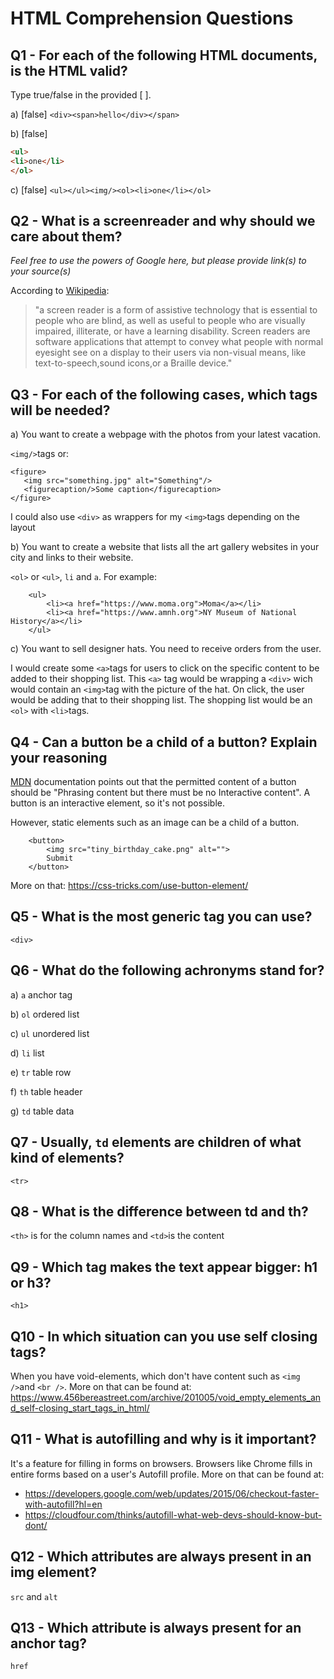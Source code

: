 # HTML Comprehension Questions


## Q1 - For each of the following HTML documents, is the HTML valid?

Type true/false in the provided [ ].

a) [false] `<div><span>hello</div></span>`

b) [false]

```html
<ul>
<li>one</li>
</ol>
```

c) [false] `<ul></ul><img/><ol><li>one</li></ol>`


## Q2 - What is a screenreader and why should we care about them?

_Feel free to use the powers of Google here, but please provide link(s) to your source(s)_

According to [Wikipedia](https://en.wikipedia.org/wiki/Screen_reader):
>"a screen reader is a form of assistive technology that is essential to people who are blind, as well as useful to people who are visually impaired, illiterate, or have a learning disability. Screen readers are software applications that attempt to convey what people with normal eyesight see on a display to their users via non-visual means, like text-to-speech,sound icons,or a Braille device."


## Q3 - For each of the following cases, which tags will be needed?

a) You want to create a webpage with the photos from your latest vacation.

 `<img/>`tags or:
 ```
<figure>
    <img src="something.jpg" alt="Something"/>
    <figurecaption/>Some caption</figurecaption>
</figure>
 ```
 I could also use `<div>` as wrappers for my `<img>`tags depending on the layout

b) You want to create a website that lists all the art gallery websites in your city and links to their website.

`<ol>` or `<ul>`, `li` and `a`. For example:

```
    <ul>
        <li><a href="https://www.moma.org">Moma</a></li>
        <li><a href="https://www.amnh.org">NY Museum of National History</a></li>
    </ul>
```

c) You want to sell designer hats. You need to receive orders from the user.

I would create some `<a>`tags for users to click on the specific content to be added to their shopping list. This `<a>` tag would be wrapping a `<div>` wich would contain an `<img>`tag with the picture of the hat. On click, the user would be adding that to their shopping list. The shopping list would be an `<ol>` with `<li>`tags.

## Q4 - Can a button be a child of a button? Explain your reasoning

[MDN](https://developer.mozilla.org/en-US/docs/Web/HTML/Element/button) documentation points out that the permitted content of a button should be "Phrasing content but there must be no Interactive content". A button is an interactive element, so it's not possible.

However, static elements such as an image can be a child of a button.
```
    <button>
        <img src="tiny_birthday_cake.png" alt="">
        Submit
    </button>
```
More on that: https://css-tricks.com/use-button-element/

## Q5 - What is the most generic tag you can use?

`<div>`


## Q6 - What do the following achronyms stand for?

a) `a` anchor tag

b) `ol` ordered list

c) `ul` unordered list

d) `li` list

e) `tr` table row

f) `th` table header

g) `td` table data


## Q7 - Usually, `td` elements are children of what kind of elements?

`<tr>`

## Q8 - What is the difference between td and th?

`<th>` is for the column names and `<td>`is the content

## Q9 - Which tag makes the text appear bigger: h1 or h3?

`<h1>`

## Q10 - In which situation can you use self closing tags?

When you have void-elements, which don't have content such as `<img />`and `<br />`. More on that can be found at: https://www.456bereastreet.com/archive/201005/void_empty_elements_and_self-closing_start_tags_in_html/

## Q11 - What is autofilling and why is it important?

It's a feature for filling in forms on browsers. Browsers like Chrome fills in entire forms based on a user's Autofill profile.
More on that can be found at:
- https://developers.google.com/web/updates/2015/06/checkout-faster-with-autofill?hl=en
- https://cloudfour.com/thinks/autofill-what-web-devs-should-know-but-dont/

## Q12 - Which attributes are always present in an img element?

`src` and `alt`

## Q13 - Which attribute is always present for an anchor tag?

`href`



